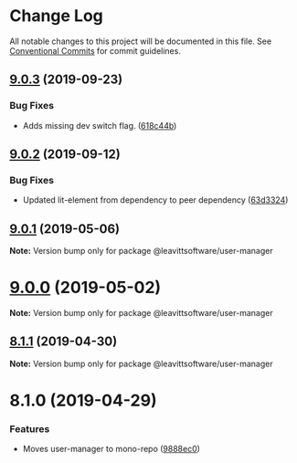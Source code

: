 # Change Log

All notable changes to this project will be documented in this file.
See [Conventional Commits](https://conventionalcommits.org) for commit guidelines.

## [9.0.3](https://github.com/LeavittSoftware/titanium-elements/compare/@leavittsoftware/user-manager@9.0.2...@leavittsoftware/user-manager@9.0.3) (2019-09-23)


### Bug Fixes

* Adds missing dev switch flag. ([618c44b](https://github.com/LeavittSoftware/titanium-elements/commit/618c44b))





## [9.0.2](https://github.com/LeavittSoftware/titanium-elements/compare/@leavittsoftware/user-manager@9.0.1...@leavittsoftware/user-manager@9.0.2) (2019-09-12)


### Bug Fixes

* Updated lit-element from dependency to peer dependency ([63d3324](https://github.com/LeavittSoftware/titanium-elements/commit/63d3324))





## [9.0.1](https://github.com/LeavittSoftware/titanium-elements/compare/@leavittsoftware/user-manager@9.0.0...@leavittsoftware/user-manager@9.0.1) (2019-05-06)

**Note:** Version bump only for package @leavittsoftware/user-manager





# [9.0.0](https://github.com/LeavittSoftware/titanium-elements/compare/@leavittsoftware/user-manager@8.1.1...@leavittsoftware/user-manager@9.0.0) (2019-05-02)

**Note:** Version bump only for package @leavittsoftware/user-manager






## [8.1.1](https://github.com/LeavittSoftware/titanium-elements/compare/@leavittsoftware/user-manager@8.1.0...@leavittsoftware/user-manager@8.1.1) (2019-04-30)

**Note:** Version bump only for package @leavittsoftware/user-manager





# 8.1.0 (2019-04-29)


### Features

* Moves user-manager to mono-repo ([9888ec0](https://github.com/LeavittSoftware/titanium-elements/commit/9888ec0))
